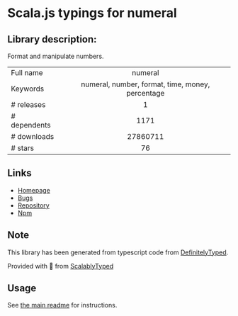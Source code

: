 
# Scala.js typings for numeral


## Library description:
Format and manipulate numbers.

|                    |                 |
| ------------------ | :-------------: |
| Full name          | numeral |
| Keywords           | numeral, number, format, time, money, percentage |
| # releases         | 1 |
| # dependents       | 1171 |
| # downloads        | 27860711 |
| # stars            | 76 |

## Links
- [Homepage](http://numeraljs.com)
- [Bugs](https://github.com/adamwdraper/Numeral-js/issues)
- [Repository](https://github.com/adamwdraper/Numeral-js)
- [Npm](https://www.npmjs.com/package/numeral)
    


## Note
This library has been generated from typescript code from [DefinitelyTyped](https://definitelytyped.org).

Provided with :purple_heart: from [ScalablyTyped](https://github.com/oyvindberg/ScalablyTyped)

## Usage
See [the main readme](../../readme.md) for instructions.


